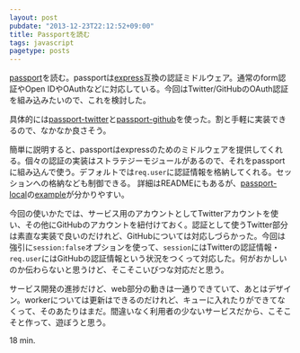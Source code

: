 ```yaml
---
layout: post
pubdate: "2013-12-23T22:12:52+09:00"
title: Passportを読む
tags: javascript
pagetype: posts
---
```

[passport][jaredhanson/passport]を読む。passportは[express][visionmedia/express]互換の認証ミドルウェア。通常のform認証やOpen IDやOAuthなどに対応している。今回はTwitter/GitHubのOAuth認証を組み込みたいので、これを検討した。

具体的には[passport-twitter][jaredhanson/passport-twitter]と[passport-github][jaredhanson/passport-github]を使った。割と手軽に実装できるので、なかなか良さそう。

簡単に説明すると、passportはexpressのためのミドルウェアを提供してくれる。個々の認証の実装はストラテジーモジュールがあるので、それをpassportに組み込んで使う。デフォルトでは`req.user`に認証情報を格納してくれる。セッションへの格納なども制御できる。 詳細はREADMEにもあるが、[passport-local][jaredhanson/passport-local]の[example][passport-example]が分かりやすい。

今回の使いかたでは、サービス用のアカウントとしてTwitterアカウントを使い、その他にGitHubのアカウントを紐付けておく。認証として使うTwitter部分は素直な実装で良いのだけれど、GitHubについては対応しづらかった。今回は強引に`session:false`オプションを使って、`session`にはTwitterの認証情報・`req.user`にはGitHubの認証情報という状況をつくって対応した。何がおかしいのか伝わらないと思うけど、そこそこいびつな対応だと思う。

サービス開発の進捗だけど、web部分の動きは一通りできていて、あとはデザイン。workerについては更新はできるのだけれど、キューに入れたりができてなくって、そのあたりはまだ。間違いなく利用者の少ないサービスだから、こそこそと作って、遊ぼうと思う。

18 min.

[jaredhanson/passport]: https://github.com/jaredhanson/passport
[jaredhanson/passport-github]: https://github.com/jaredhanson/passport-github
[jaredhanson/passport-twitter]: https://github.com/jaredhanson/passport-twitter
[jaredhanson/passport-local]: https://github.com/jaredhanson/passport-local
[passport-example]: https://github.com/jaredhanson/passport-local/tree/master/examples/login
[visionmedia/express]: https://github.com/visionmedia/express
